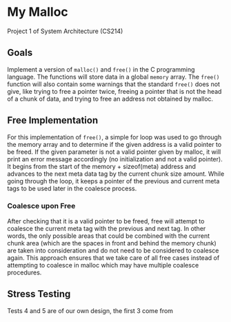 # My Malloc #
Project 1 of System Architecture (CS214)

## Goals ##
Implement a version of `malloc()` and `free()` in the C programming language. The functions will store data in a 
global `memory` array. The `free()` function will also contain some warnings that the standard `free()` does not 
give, like trying to free a pointer twice, freeing a pointer that is not the head of a chunk of data, and trying 
to free an address not obtained by malloc.


## Free Implementation ##
For this implementation of `free()`, a simple for loop was used to go through the memory array and to determine if the given address is a valid pointer to be freed. If the given parameter is not a valid pointer given by malloc, it will print an error message accordingly (no initialization and not a valid pointer). It begins from the start of the memory + sizeof(meta) address and advances to the next meta data tag by the current chunk size amount. While going through the loop, it keeps a pointer of the previous and current meta tags to be used later in the coalesce process. 
### Coalesce upon Free ###
After checking that it is a valid pointer to be freed, free will attempt to coalesce the current meta tag with the previous and next tag. In other words, the only possible areas that could be combined with the current chunk area (which are the spaces in front and behind the memory chunk) are taken into consideration and do not need to be considered to coalesce again. This approach ensures that we take care of all free cases instead of attempting to coalesce in malloc which may have multiple coalesce procedures. 

## Stress Testing ##
Tests 4 and 5 are of our own design, the first 3 come from 
